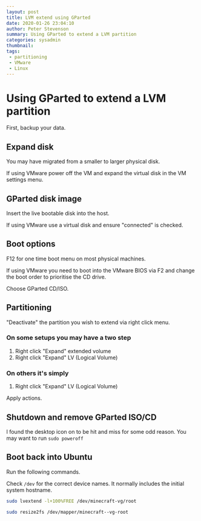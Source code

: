 ```yaml
---
layout: post
title: LVM extend using GParted
date: 2020-01-26 23:04:10
author: Peter Stevenson
summary: Using GParted to extend a LVM partition
categories: sysadmin
thumbnail:
tags:
 - partitioning
 - VMware
 - Linux
---
```


# Using GParted to extend a LVM partition

First, backup your data.

## Expand disk

You may have migrated from a smaller to larger physical disk.

If using VMware power off the VM and expand the virtual disk in the VM settings menu.

## GParted disk image

Insert the live bootable disk into the host. 

If using VMware use a virtual disk and ensure "connected" is checked.

## Boot options

F12 for one time boot menu on most physical machines.

If using VMware you need to boot into the VMware BIOS via F2 and change the boot order to prioritise the CD drive.

Choose GParted CD/ISO.

## Partitioning

"Deactivate" the partition you wish to extend via right click menu.

### On some setups you may have a two step

1. Right click "Expand" extended volume
2. Right click "Expand" LV (Logical Volume)

### On others it's simply

1. Right click "Expand" LV (Logical Volume)

Apply actions.

## Shutdown and remove GParted ISO/CD

I found the desktop icon on to be hit and miss for some odd reason. You may want to run `sudo poweroff`

## Boot back into Ubuntu

Run the following commands.

Check `/dev` for the correct device names. It normally includes the initial system hostname.

```sh
sudo lvextend -l+100%FREE /dev/minecraft-vg/root

sudo resize2fs /dev/mapper/minecraft--vg-root
```
